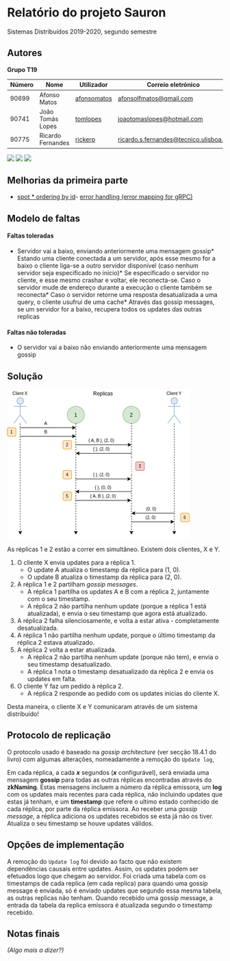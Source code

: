 # Relatório do projeto Sauron

Sistemas Distribuídos 2019-2020, segundo semestre


## Autores

**Grupo T19**


| Número | Nome              | Utilizador                       | Correio eletrónico                  |
| -------|-------------------|----------------------------------| ------------------------------------|
| 90699  | Afonso Matos      | [afonsomatos](https://github.com/afonsomatos) | [afonsolfmatos@gmail.com](mailto:afonsolfmatos@gmail.com)   |
| 90741  | João Tomás Lopes  | [tomlopes](https://github.com/tomlopes)     | [joaotomaslopes@hotmail.com](mailto:joaotomaslopes@hotmail.com)     |
| 90775  | Ricardo Fernandes | [rickerp](https://github.com/rickerp) | [ricardo.s.fernandes@tecnico.ulisboa.pt](mailto:ricardo.s.fernandes@tecnico.ulisboa.pt) |

<img src="https://avatars0.githubusercontent.com/u/10373500?s=460&u=d55b8ec9104eaf2eac56d74f602580fe90ecfb29&v=4" height="150px" /> <img src="https://avatars1.githubusercontent.com/u/33103241?s=460&u=db5a1233e3f142ba48fd94532cfbf504ef14a13e&v=4" height="150px" /> <img src="https://avatars1.githubusercontent.com/u/32230933?s=460&u=d50670ea007c13559cbe4cd18aba7115436df700&v=4" height="150px" />



  

## Melhorias da primeira parte 

- [spot * ordering by id](https://github.com/tecnico-distsys/T19-Sauron/commit/2f55891deda112f8bbbeb74b4f51093a24e17d21#diff-781a33c089feb1b4b74da871c8f53447L167-R170)- [error handling (error mapping for gRPC)](https://github.com/tecnico-distsys/T19-Sauron/commit/282d6c1b22ea22548639189b3c583c04cf4c8f9b) 

  

## Modelo de faltas 

#### Faltas toleradas  

* Servidor vai a baixo, enviando anteriormente uma mensagem gossip* Estando uma cliente conectada a um servidor, após esse mesmo for a baixo o cliente liga-se a outro servidor disponível (caso nenhum servidor seja especificado no inicio)* Se especificado o servidor no cliente, e esse mesmo crashar e voltar, ele reconecta-se. Caso o servidor mude de endereço durante a execução o cliente também se reconecta* Caso o servidor retorne uma resposta desatualizada a uma query, o cliente usufrui de uma cache* Através das gossip messages, se um servidor for a baixo, recupera todos os updates das outras replicas 

#### Faltas não toleradas 

* O servidor vai a baixo não enviando anteriormente uma mensagem gossip 

## Solução 

![Solução](./solution.png)

As réplicas 1 e 2 estão a correr em simultâneo.
Existem dois clientes, X e Y.

1. O cliente X envia updates para a réplica 1.
    * O update A atualiza o timestamp da réplica para (1, 0).
    * O update B atualiza o timestamp da réplica para (2, 0).
2. A réplica 1 e 2 partilham *gossip messages*.
    * A réplica 1 partilha os updates A e B com a réplica 2, juntamente com o seu timestamp.
    * A réplica 2 não partilha nenhum update (porque a réplica 1 está atualizada), e envia o seu timestamp que agora
    está atualizado. 
3. A réplica 2 falha silenciosamente, e volta a estar ativa - completamente desatualizada.
4. A réplica 1 não partilha nenhum update, porque o último timestamp da réplica 2 estava atualizado.
5. A réplica 2 volta a estar atualizada.
    * A réplica 2 não partilha nenhum update (porque não tem), e envia o seu timestamp desatualizado.
    * A réplica 1 nota o timestamp desatualizado da réplica 2 e envia os updates em falta.
6. O cliente Y faz um pedido à réplica 2.
    * A réplica 2 responde ao pedido com os updates inicias do cliente X.
    
Desta maneira, o cliente X e Y comunicaram através de um sistema distribuído!

  

## Protocolo de replicação 

O protocolo usado é baseado na _gossip architecture_ (ver secção 18.4.1 do livro) com algumas alterações, nomeadamente a remoção do `Update log`,  

Em cada réplica, a cada ***x*** segundos (***x*** configurável), será enviada uma mensagem **gossip** para todas as outras réplicas encontradas através do **zkNaming**. Estas mensagens incluem a número da réplica emissora, um **log** com os updates mais recentes para cada réplica, não incluindo updates que estas já tenham, e um **timestamp** que refere o ultimo estado conhecido de cada réplica, por parte da réplica emissora. Ao receber uma *gossip message*, a réplica adiciona os updates recebidos se esta já não os tiver. Atualiza o seu timestamp se houve updates válidos. 

  

## Opções de implementação 

A remoção do `Update log` foi devido ao facto que não existem dependências causais entre updates. Assim, os updates podem ser efetuados logo que chegam ao servidor. Foi criada uma tabela com os timestamps de cada replica (em cada replica) para quando uma gossip message é enviada, só é enviado updates que segundo essa mesma tabela, as outras replicas não tenham. Quando recebido uma gossip message, a entrada da tabela da replica emissora é atualizada segundo o timestamp recebido. 

  

## Notas finais 

_(Algo mais a dizer?)_ 

